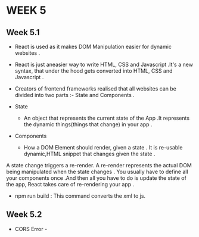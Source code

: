 # WEEK 5

## Week 5.1

- React is used as it makes DOM Manipulation easier for dynamic websites .

- React is just aneasier way to write HTML, CSS and Javascript .It's a new syntax, that under the hood gets converted into HTML, CSS and Javascript .

- Creators of frontend frameworks realised that all websites can be divided into two parts :- State and Components .

- State
    - An object that represents the current state of the App .It represents the dynamic things(things that change) in your app .

- Components
    - How a DOM Element should render, given a state . It is re-usable dynamic,HTML snippet that changes given the state .

A state change triggers a re-render. A re-render represents the actual DOM being manipulated when the state changes . You usually have to define all your components once .And then all you have to do is update the state of the app, React takes care of re-rendering your app .

- npm run build : This command converts the xml to js.

## Week 5.2

- CORS Error -  